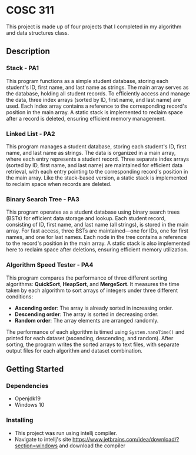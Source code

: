 # COSC 311

This project is made up of four projects that I completed in my algorithm and data structures class.

## Description

### Stack - PA1

This program functions as a simple student database, storing each student's ID, first name, and last name as strings. The main array serves as the database, holding all student records. To efficiently access and manage the data, three index arrays (sorted by ID, first name, and last name) are used. Each index array contains a reference to the corresponding record's position in the main array. A static stack is implemented to reclaim space after a record is deleted, ensuring efficient memory management.

### Linked List - PA2

This program manages a student database, storing each student's ID, first name, and last name as strings. The data is organized in a main array, where each entry represents a student record. Three separate index arrays (sorted by ID, first name, and last name) are maintained for efficient data retrieval, with each entry pointing to the corresponding record's position in the main array. Like the stack-based version, a static stack is implemented to reclaim space when records are deleted.

### Binary Search Tree - PA3

This program operates as a student database using binary search trees (BSTs) for efficient data storage and lookup. Each student record, consisting of ID, first name, and last name (all strings), is stored in the main array. For fast access, three BSTs are maintained—one for IDs, one for first names, and one for last names. Each node in the tree contains a reference to the record's position in the main array. A static stack is also implemented here to reclaim space after deletions, ensuring efficient memory utilization.

### Algorithm Speed Tester - PA4

This program compares the performance of three different sorting algorithms: **QuickSort**, **HeapSort**, and **MergeSort**. It measures the time taken by each algorithm to sort arrays of integers under three different conditions:

- **Ascending order**: The array is already sorted in increasing order.
- **Descending order**: The array is sorted in decreasing order.
- **Random order**: The array elements are arranged randomly.

The performance of each algorithm is timed using `System.nanoTime()` and printed for each dataset (ascending, descending, and random). After sorting, the program writes the sorted arrays to text files, with separate output files for each algorithm and dataset combination.

## Getting Started

### Dependencies

* Openjdk19
* Windows 10

### Installing

* This project was run using intellj compiler.
* Navigate to intellj's site https://www.jetbrains.com/idea/download/?section=windows and download the compiler

